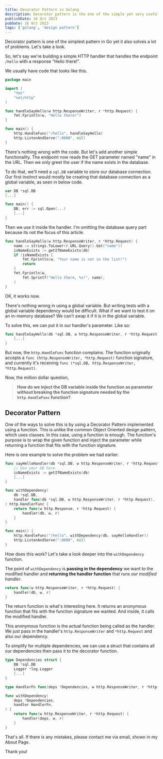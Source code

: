 ```yaml
---
title: Decorator Pattern in Golang
description: Decorator pattern is the one of the simple yet very useful pattern, and this time we're going to look at how we can implement it in Go programming language.
publishDate: 16 Oct 2023
pubDate: 16 Oct 2023
tags: ['golang', 'design pattern']
---
```

Decorator pattern is one of the simplest pattern in Go yet it also solves a lot of problems.
Let's take a look.

So, let's say we're building a simple HTTP handler that handles the endpoint `/hello` with a response "Hello there!".

We usually have code that looks like this.
```go
package main

import (
    "fmt"
    "net/http"
)

func handleSayHello(w http.ResponseWriter, r *http.Request) {
    fmt.Fprintln(w, "Hello there!")
}

func main() {
    http.HandleFunc("/hello", handleSayHello)
    http.ListenAndServe(":8080", nil)
}
```

There's nothing wrong with the code. But let's add another simple functionality.
The endpoint now reads the GET parameter named "name" in the URL.
Then we only greet the user if the name exists in the database.

To do that, we'll need a `sql.DB` variable to store our database connection.
Our first instinct would mostly be creating that database connection as a global variable, as seen in below code.

```go
var DB *sql.DB
[...]

func main() {
    DB, err := sql.Open(...)
    [...]
}
```

Then we use it inside the handler. I'm omitting the database query part because its not the focus of this article.

```go
func handleSayHello(w http.ResponseWriter, r *http.Request) {
	name := strings.ToLower(r.URL.Query().Get("name"))
    isNameExists := getIfNameExists(db)
	if !isNameExists {
		fmt.Fprintln(w, "Your name is not in the list!")
        return
    }
    fmt.Fprintln(w,
        fmt.Sprintf("Hello there, %s!", name),
    )
}
```

OK, it works now.

There's nothing wrong in using a global variable. But writing tests with a global variable dependency would be difficult.
What if we want to test it on an in-memory database? We can't swap it if it is in the global variable.

To solve this, we can put it in our handler's parameter. Like so:

```go
func handleSayHello(db *sql.DB, w http.ResponseWriter, r *http.Request) {
    [...]
}
```

But now, the `http.HandleFunc` function complains. The function originally accepts a `func (http.ResponseWriter, *http.Request)` function signature,
and currently it's receiving `func (*sql.DB, http.ResponseWriter, *http.Request)`.

Now, the million dollar question,
> **How do we inject the DB variable inside the function as parameter without breaking the function signature needed by the `http.HandleFunc` function?**.

## Decorator Pattern

One of the ways to solve this is by using a Decorator Pattern implemented using a function.
This is unlike the common Object Oriented design pattern, which uses classes. In this case, using a function is enough.
The function's purpose is to wrap the given function and inject the
parameter while returning a function that fits with the function signature.

Here is one example to solve the problem we had earlier.

```go
func sayHelloHandler(db *sql.DB, w http.ResponseWriter, r *http.Request) {
    // Use your DB here
    isNameExists := getIfNameExists(db)
    [...]
}

func withDependency(
    db *sql.DB,
    handler func(db *sql.DB, w http.ResponseWriter, r *http.Request),
) http.HandlerFunc {
    return func(w http.Response, r *http.Request) {
        handler(db, w, r)
    }
}

func main() {
    http.HandleFunc("/hello", withDependency(db, sayHelloHandler))
    http.ListenAndServe(":8080", nil)
}
```

How does this work? Let's take a look deeper into the `withDependency` function.

The point of `withDependency` is **passing in the dependency** we want to
the modified handler and **returning the handler function** that *runs our modified handler*.

```go
return func(w http.ResponseWriter, r *http.Request) {
    handler(db, w, r)
}
```

The return function is what's interesting here. It returns an anonymous function that fits with the function signature we wanted.
And inside, it calls the modified handler.

This anonymous function is the actual function being called as the handler.
We just pass in the handler's `http.ResponseWriter` and `*http.Request` and also our dependency.

To simplify for multiple dependencies, we can use a struct that contains all our dependencies then pass it to the decorator function.

```go
type Dependencies struct {
    DB *sql.DB
    Logger *log.Logger
    [...]
}

type HandlerFn func(deps *Dependencies, w http.ResponseWriter, r *http.Request)

func withDependency(
    deps *Dependencies,
    handler HandlerFn,
) {
    return func(w http.ResponseWriter, r *http.Request) {
        handler(deps, w, r)
    }
}
```

That's all.
If there is any mistakes, please contact me via email, shown in my About Page.

Thank you!
